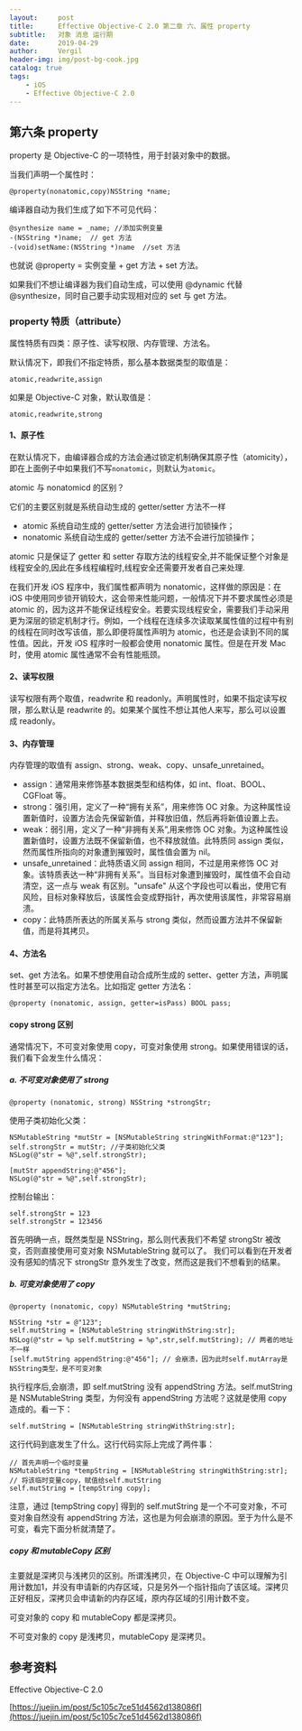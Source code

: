 ```yaml
---
layout:     post
title:      Effective Objective-C 2.0 第二章 六、属性 property
subtitle:   对象 消息 运行期
date:       2019-04-29
author:     Vergil
header-img: img/post-bg-cook.jpg
catalog: true
tags:
    - iOS
    - Effective Objective-C 2.0
---
```


## 第六条 property

property 是 Objective-C 的一项特性，用于封装对象中的数据。

当我们声明一个属性时：

```
@property(nonatomic,copy)NSString *name;
```

编译器自动为我们生成了如下不可见代码：

```
@synthesize name = _name; //添加实例变量
-(NSString *)name;  // get 方法
-(void)setName:(NSString *)name  //set 方法
```

也就说 @property = 实例变量 + get 方法 + set 方法。

如果我们不想让编译器为我们自动生成，可以使用 @dynamic 代替 @synthesize，同时自己要手动实现相对应的 set 与 get 方法。

### property 特质（attribute）

属性特质有四类：原子性、读写权限、内存管理、方法名。

默认情况下，即我们不指定特质，那么基本数据类型的取值是：

```
atomic,readwrite,assign
```

如果是 Objective-C 对象，默认取值是：

```
atomic,readwrite,strong
```

#### 1、原子性

在默认情况下，由编译器合成的方法会通过锁定机制确保其原子性（atomicity），即在上面例子中如果我们不写`nonatomic`，则默认为`atomic`。

atomic 与 nonatomicd 的区别？

它们的主要区别就是系统自动生成的 getter/setter 方法不一样

- atomic 系统自动生成的 getter/setter 方法会进行加锁操作；
- nonatomic 系统自动生成的 getter/setter 方法不会进行加锁操作；

atomic 只是保证了 getter 和 setter 存取方法的线程安全,并不能保证整个对象是线程安全的,因此在多线程编程时,线程安全还需要开发者自己来处理.

在我们开发 iOS 程序中，我们属性都声明为 nonatomic，这样做的原因是：在 iOS 中使用同步锁开销较大，这会带来性能问题，一般情况下并不要求属性必须是 atomic 的，因为这并不能保证线程安全。若要实现线程安全，需要我们手动采用更为深层的锁定机制才行。例如，一个线程在连续多次读取某属性值的过程中有别的线程在同时改写该值，那么即便将属性声明为 atomic，也还是会读到不同的属性值。因此，开发 iOS 程序时一般都会使用 nonatomic 属性。但是在开发 Mac 时，使用 atomic 属性通常不会有性能瓶颈。

#### 2、读写权限

读写权限有两个取值，readwrite 和 readonly。声明属性时，如果不指定读写权限，那么默认是 readwrite 的。如果某个属性不想让其他人来写，那么可以设置成 readonly。

#### 3、内存管理

内存管理的取值有 assign、strong、weak、copy、unsafe_unretained。

- assign：通常用来修饰基本数据类型和结构体，如 int、float、BOOL、CGFloat 等。
- strong：强引用，定义了一种“拥有关系”，用来修饰 OC 对象。为这种属性设置新值时，设置方法会先保留新值，并释放旧值，然后再将新值设置上去。
- weak：弱引用，定义了一种“非拥有关系”,用来修饰 OC 对象。为这种属性设置新值时，设置方法既不保留新值，也不释放就值。此特质同 assign 类似，然而属性所指向的对象遭到摧毁时，属性值会置为 nil。
- unsafe_unretained：此特质语义同 assign 相同，不过是用来修饰 OC 对象。该特质表达一种“非拥有关系”。当目标对象遭到摧毁时，属性值不会自动清空，这一点与 weak 有区别。"unsafe" 从这个字段也可以看出，使用它有风险，目标对象释放后，该属性会变成野指针，再次使用该属性，非常容易崩溃。
- copy：此特质所表达的所属关系与 strong 类似，然而设置方法并不保留新值，而是将其拷贝。

#### 4、方法名

set、get 方法名。如果不想使用自动合成所生成的 setter、getter 方法，声明属性时甚至可以指定方法名。比如指定 getter 方法名：

```
@property (nonatomic, assign, getter=isPass) BOOL pass;
```

#### copy strong 区别

通常情况下，不可变对象使用 copy，可变对象使用 strong。如果使用错误的话，我们看下会发生什么情况：

##### a. 不可变对象使用了 strong

```
@property (nonatomic, strong) NSString *strongStr;
```

使用子类初始化父类：

```
NSMutableString *mutStr = [NSMutableString stringWithFormat:@"123"];
self.strongStr = mutStr; //子类初始化父类
NSLog(@"str = %@",self.strongStr);

[mutStr appendString:@"456"];
NSLog(@"str = %@",self.strongStr);
```

控制台输出：

```
self.strongStr = 123
self.strongStr = 123456
```

首先明确一点，既然类型是 NSString，那么则代表我们不希望 strongStr 被改变，否则直接使用可变对象 NSMutableString 就可以了。
我们可以看到在开发者没有感知的情况下 strongStr 意外发生了改变，然而这是我们不想看到的结果。

##### b. 可变对象使用了 copy

```
@property (nonatomic, copy) NSMutableString *mutString;
```

```
NSString *str = @"123";
self.mutString = [NSMutableString stringWithString:str];
NSLog(@"str = %p self.mutString = %p",str,self.mutString); // 两者的地址不一样
[self.mutString appendString:@"456"]; // 会崩溃，因为此时self.mutArray是NSString类型，是不可变对象
```

执行程序后,会崩溃，即 self.mutString 没有 appendString 方法。self.mutString 是 NSMutableString 类型，为何没有 appendString 方法呢？这就是使用 copy 造成的。看一下：

```
self.mutString = [NSMutableString stringWithString:str];
```

这行代码到底发生了什么。这行代码实际上完成了两件事：

```
// 首先声明一个临时变量
NSMutableString *tempString = [NSMutableString stringWithString:str];
// 将该临时变量copy，赋值给self.mutString
self.mutString = [tempString copy];
```

注意，通过 [tempString copy] 得到的 self.mutString 是一个不可变对象，不可变对象自然没有 appendString 方法，这也是为何会崩溃的原因。至于为什么是不可变，看完下面分析就清楚了。

##### copy 和 mutableCopy 区别

主要就是深拷贝与浅拷贝的区别。所谓浅拷贝，在 Objective-C 中可以理解为引用计数加1，并没有申请新的内存区域，只是另外一个指针指向了该区域。深拷贝正好相反，深拷贝会申请新的内存区域，原内存区域的引用计数不变。

可变对象的 copy 和 mutableCopy 都是深拷贝。

不可变对象的 copy 是浅拷贝，mutableCopy 是深拷贝。




## 参考资料

Effective Objective-C 2.0

[https://juejin.im/post/5c105c7ce51d4562d138086f](https://juejin.im/post/5c105c7ce51d4562d138086f)


